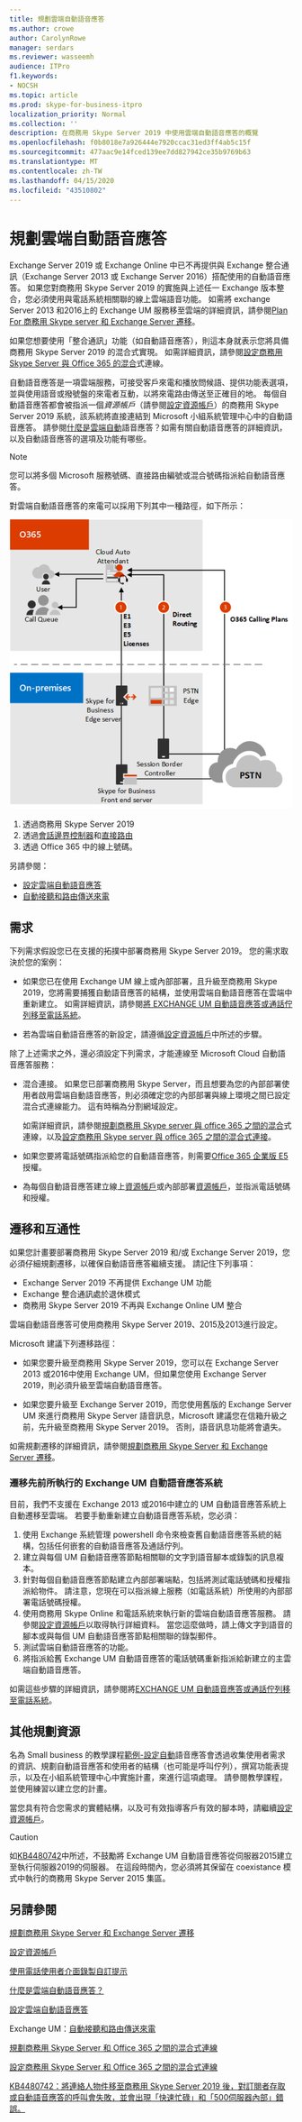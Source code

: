```yaml
---
title: 規劃雲端自動語音應答
ms.author: crowe
author: CarolynRowe
manager: serdars
ms.reviewer: wasseemh
audience: ITPro
f1.keywords:
- NOCSH
ms.topic: article
ms.prod: skype-for-business-itpro
localization_priority: Normal
ms.collection: ''
description: 在商務用 Skype Server 2019 中使用雲端自動語音應答的概覽
ms.openlocfilehash: f0b8018e7a926444e7920ccac31ed3ff4ab5c15f
ms.sourcegitcommit: 477aac9e14fced139ee7dd827942ce35b9769b63
ms.translationtype: MT
ms.contentlocale: zh-TW
ms.lasthandoff: 04/15/2020
ms.locfileid: "43510802"
---
```

# <a name="plan-cloud-auto-attendants"></a>規劃雲端自動語音應答

Exchange Server 2019 或 Exchange Online 中已不再提供與 Exchange 整合通訊（Exchange Server 2013 或 Exchange Server 2016）搭配使用的自動語音應答。 如果您對商務用 Skype Server 2019 的實施與上述任一 Exchange 版本整合，您必須使用與電話系統相關聯的線上雲端語音功能。 如需將 exchange Server 2013 和2016上的 Exchange UM 服務移至雲端的詳細資訊，請參閱[Plan For 商務用 Skype server 和 Exchange Server 遷移](plan-um-migration.md)。

如果您想要使用「整合通訊」功能（如自動語音應答），則這本身就表示您將具備商務用 Skype Server 2019 的混合式實現。 如需詳細資訊，請參閱[設定商務用 Skype Server 與 Office 365 的混合](configure-hybrid-connectivity.md)式連線。

自動語音應答是一項雲端服務，可接受客戶來電和播放問候語、提供功能表選項，並與使用語音或撥號盤的來電者互動，以將來電路由傳送至正確目的地。 每個自動語音應答都會被指派一個*資源帳戶*（請參閱[設定資源帳戶](configure-onprem-ra.md)）的商務用 Skype Server 2019 系統，該系統將直接連結到 Microsoft 小組系統管理中心中的自動語音應答。 請參閱[什麼是雲端自動](/SkypeForBusiness/what-is-phone-system-in-office-365/what-are-phone-system-auto-attendants.md)語音應答？如需有關自動語音應答的詳細資訊，以及自動語音應答的選項及功能有哪些。

> [!NOTE]
> 您可以將多個 Microsoft 服務號碼、直接路由編號或混合號碼指派給自動語音應答。

對雲端自動語音應答的來電可以採用下列其中一種路徑，如下所示：

![自動語音應答的圖表](../../SfBServer2019/media/AA-plan-concept.png)

1. 透過商務用 Skype Server 2019
2. 透過[會話邊界控制器](/MicrosoftTeams/direct-routing-border-controllers.md)和[直接路由](/MicrosoftTeams/direct-routing-plan.md)
3. 透過 Office 365 中的線上號碼。

另請參閱：

- [設定雲端自動語音應答](/microsoftteams/create-a-phone-system-auto-attendant)
- [自動接聽和路由傳送來電](https://docs.microsoft.com/exchange/voice-mail-unified-messaging/automatically-answer-and-route-calls/automatically-answer-and-route-calls)

## <a name="requirements"></a>需求

下列需求假設您已在支援的拓撲中部署商務用 Skype Server 2019。  您的需求取決於您的案例：

- 如果您已在使用 Exchange UM 線上或內部部署，且升級至商務用 Skype 2019，您將需要捕獲自動語音應答的結構，並使用雲端自動語音應答在雲端中重新建立。 如需詳細資訊，請參閱[將 EXCHANGE UM 自動語音應答或通話佇列移至電話系統](configure-onprem-ra.md#moving-an-exchange-um-auto-attendant-or-call-queue-to-phone-system)。

- 若為雲端自動語音應答的新設定，請遵循[設定資源帳戶](configure-onprem-ra.md)中所述的步驟。

除了上述需求之外，還必須設定下列需求，才能連線至 Microsoft Cloud 自動語音應答服務：

- 混合連接。 如果您已部署商務用 Skype Server，而且想要為您的內部部署使用者啟用雲端自動語音應答，則必須確定您的內部部署與線上環境之間已設定混合式連線能力。 這有時稱為分割網域設定。

   如需詳細資訊，請參閱[規劃商務用 Skype server 與 office 365 之間的混合](plan-hybrid-connectivity.md)式連線，以及[設定商務用 Skype server 與 office 365 之間的混合式連接](configure-hybrid-connectivity.md)。

- 如果您要將電話號碼指派給您的自動語音應答，則需要[Office 365 企業版 E5](/skypeforbusiness/skype-for-business-and-microsoft-teams-add-on-licensing/license-options-based-on-your-plan/office-365-enterprise-e5-with-audio-conferencing)授權。
- 為每個自動語音應答建立線上[資源帳戶](/MicrosoftTeams/manage-resource-accounts.md)或內部部署[資源帳戶](configure-onprem-ra.md)，並指派電話號碼和授權。 

## <a name="migration-and-interoperability"></a>遷移和互通性

如果您計畫要部署商務用 Skype Server 2019 和/或 Exchange Server 2019，您必須仔細規劃遷移，以確保自動語音應答繼續支援。 請記住下列事項：

- Exchange Server 2019 不再提供 Exchange UM 功能
- Exchange 整合通訊處於退休模式
- 商務用 Skype Server 2019 不再與 Exchange Online UM 整合

雲端自動語音應答可使用商務用 Skype Server 2019、2015及2013進行設定。

Microsoft 建議下列遷移路徑：

- 如果您要升級至商務用 Skype Server 2019，您可以在 Exchange Server 2013 或2016中使用 Exchange UM，但如果您使用 Exchange Server 2019，則必須升級至雲端自動語音應答。

- 如果您要升級至 Exchange Server 2019，而您使用舊版的 Exchange Server UM 來進行商務用 Skype Server 語音訊息，Microsoft 建議您在信箱升級之前，先升級至商務用 Skype Server 2019。  否則，語音訊息功能將會遺失。

如需規劃遷移的詳細資訊，請參閱[規劃商務用 Skype Server 和 Exchange Server 遷移](plan-um-migration.md)。

### <a name="migrating-a-previously-implemented-exchange-um-auto-attendant-system"></a>遷移先前所執行的 Exchange UM 自動語音應答系統

目前，我們不支援在 Exchange 2013 或2016中建立的 UM 自動語音應答系統上自動遷移至雲端。 若要手動重新建立自動語音應答系統，您必須：

1. 使用 Exchange 系統管理 powershell 命令來檢查舊自動語音應答系統的結構，包括任何嵌套的自動語音應答及通話佇列。  
2. 建立與每個 UM 自動語音應答節點相關聯的文字到語音腳本或錄製的訊息複本。
3. 針對每個自動語音應答節點建立內部部署端點，包括將測試電話號碼和授權指派給物件。 請注意，您現在可以指派線上服務（如電話系統）所使用的內部部署電話號碼授權。
4. 使用商務用 Skype Online 和電話系統來執行新的雲端自動語音應答服務。 請參閱[設定資源帳戶](configure-onprem-ra.md)以取得執行詳細資料。 當您這麼做時，請上傳文字到語音的腳本或與每個 UM 自動語音應答節點相關聯的錄製郵件。
5. 測試雲端自動語音應答的功能。
6. 將指派給舊 Exchange UM 自動語音應答的電話號碼重新指派給新建立的主雲端自動語音應答。

如需這些步驟的詳細資訊，請參閱將[EXCHANGE UM 自動語音應答或通話佇列移至電話系統](configure-onprem-ra.md#moving-an-exchange-um-auto-attendant-or-call-queue-to-phone-system)。

## <a name="additional-planning-resources"></a>其他規劃資源

名為 Small business 的教學課程[範例-設定自動](/microsoftteams/tutorial-org-aa)語音應答會透過收集使用者需求的資訊、規劃自動語音應答和使用者的結構（也可能是呼叫佇列），撰寫功能表提示，以及在小組系統管理中心中實施計畫，來進行這項處理。 請參閱教學課程，並使用練習以建立您的計畫。

當您具有符合您需求的實體結構，以及可有效指導客戶有效的腳本時，請繼續[設定資源帳戶](configure-onprem-ra.md)。

> [!CAUTION]
> 如[KB4480742](https://support.microsoft.com/help/4480742/call-failures-and-500-server-internal-error-after-migration-to-2019)中所述，不鼓勵將 Exchange UM 自動語音應答從伺服器2015建立至執行伺服器2019的伺服器。 在這段時間內，您必須將其保留在 coexistance 模式中執行的商務用 Skype Server 2015 集區。

## <a name="see-also"></a>另請參閱

[規劃商務用 Skype Server 和 Exchange Server 遷移](plan-um-migration.md)

[設定資源帳戶](configure-onprem-ra.md)

[使用電話使用者介面錄製自訂提示](https://docs.microsoft.com/exchange/voice-mail-unified-messaging/greetings-announcements-menus-and-prompts/enable-custom-prompt-recording)

[什麼是雲端自動語音應答？](/SkypeForBusiness/what-is-phone-system-in-office-365/what-are-phone-system-auto-attendants)

[設定雲端自動語音應答](/microsoftteams/create-a-phone-system-auto-attendant)

Exchange UM：[自動接聽和路由傳送來電](https://docs.microsoft.com/exchange/voice-mail-unified-messaging/automatically-answer-and-route-calls/automatically-answer-and-route-calls)

[規劃商務用 Skype Server 和 Office 365 之間的混合式連線](plan-hybrid-connectivity.md)

[設定商務用 Skype Server 和 Office 365 之間的混合式連線](configure-hybrid-connectivity.md)

[KB4480742：將連絡人物件移至商務用 Skype Server 2019 後，對訂閱者存取或自動語音應答的呼叫會失敗，並會出現「快速忙碌」和「500伺服器內部」錯誤。](https://support.microsoft.com/help/4480742/call-failures-and-500-server-internal-error-after-migration-to-2019)
